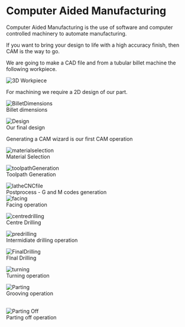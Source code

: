 # Computer Aided Manufacturing

Computer Aided Manufacturing is the use of software and computer controlled machinery to automate manufacturing.

If you want to bring your design to life with a high accuracy finish, then CAM is the way to go. 

We are going to make a CAD file and from a tubular billet machine the following workpiece.

![3D Workpiece](img/3Dworkpiece.PNG)

<!--This is how our billet will look like-->

For machining we require a 2D design of our part.

![BilletDimensions](img/billetDimensions.PNG)\
Billet dimensions

![Design](img/design.PNG)\
Our final design

Generating a CAM wizard is our first CAM operation

![materialselection](img/materialselection.PNG)\
Material Selection

![toolpathGeneration](img/toolpathGeneration.PNG)\
Toolpath Generation

![latheCNCfile](img/latheCNCfile.PNG)\
Postprocess - G and M codes generation
\
![facing](img/facing.PNG)\
Facing operation

![centredrilling](img/centredrill.PNG)\
Centre Drilling

![predrilling](img/smallerDrill.PNG)\
Intermidiate drilling operation

![FinalDrilling](img/largerDrill.PNG)\
FInal Drilling 
  
![turning](img/turning.PNG)\
Turning operation

![Parting](img/parting.PNG)\
Grooving operation
<br/><br/>

![Parting Off](img/partingOff.PNG)\
Parting off operation







